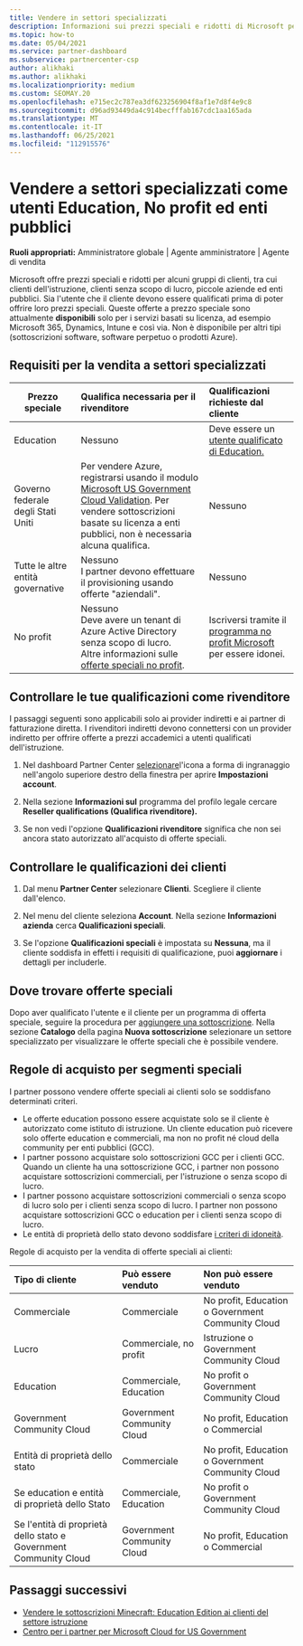 ```yaml
---
title: Vendere in settori specializzati
description: Informazioni sui prezzi speciali e ridotti di Microsoft per determinati gruppi di clienti, inclusi i clienti dell'istruzione, i clienti senza scopo di lucro e gli utenti governativi.
ms.topic: how-to
ms.date: 05/04/2021
ms.service: partner-dashboard
ms.subservice: partnercenter-csp
author: alikhaki
ms.author: alikhaki
ms.localizationpriority: medium
ms.custom: SEOMAY.20
ms.openlocfilehash: e715ec2c787ea3df623256904f8af1e7d8f4e9c8
ms.sourcegitcommit: d96ad93449da4c914becfffab167cdc1aa165ada
ms.translationtype: MT
ms.contentlocale: it-IT
ms.lasthandoff: 06/25/2021
ms.locfileid: "112915576"
---
```

# <a name="sell-to-specialized-industries-like-education-non-profit-and-government-users"></a>Vendere a settori specializzati come utenti Education, No profit ed enti pubblici

**Ruoli appropriati:** Amministratore globale | Agente amministratore | Agente di vendita

Microsoft offre prezzi speciali e ridotti per alcuni gruppi di clienti, tra cui clienti dell'istruzione, clienti senza scopo di lucro, piccole aziende ed enti pubblici. Sia l'utente che il cliente devono essere qualificati prima di poter offrire loro prezzi speciali. Queste offerte a prezzo speciale sono attualmente **disponibili** solo per i servizi basati su licenza, ad esempio Microsoft 365, Dynamics, Intune e così via. Non è disponibile per altri tipi (sottoscrizioni software, software perpetuo o prodotti Azure).

## <a name="requirements-to-sell-to-specialized-industries"></a>Requisiti per la vendita a settori specializzati

|**Prezzo speciale**   |**Qualifica necessaria per il rivenditore**   |**Qualificazioni richieste dal cliente**   |
|----------------------------|:---------------------------------|:------------------------------------------|
|Education   |Nessuno   | Deve essere un [utente qualificato di Education.](https://www.microsoftvolumelicensing.com/DocumentSearch.aspx?Mode=3&DocumentTypeId=7)   |
| Governo federale degli Stati Uniti   |Per vendere Azure, registrarsi usando il modulo [Microsoft US Government Cloud Validation](https://azuregov.microsoft.com/csp). Per vendere sottoscrizioni basate su licenza a enti pubblici, non è necessaria alcuna qualifica.|   Nessuno|
| Tutte le altre entità governative | Nessuno<br />I partner devono effettuare il provisioning usando offerte "aziendali". | Nessuno
|No profit  |Nessuno<br/> Deve avere un tenant di Azure Active Directory senza scopo di lucro.<br/> Altre informazioni sulle [offerte speciali no profit](https://assetsprod.microsoft.com/mpn/nonprofit-skus-in-csp-faq.pdf).   |Iscriversi tramite il [programma no profit Microsoft](https://nonprofit.microsoft.com/#/register) per essere idonei.   |

## <a name="check-your-reseller-qualifications"></a>Controllare le tue qualificazioni come rivenditore

I passaggi seguenti sono applicabili solo ai provider indiretti e ai partner di fatturazione diretta. I rivenditori indiretti devono connettersi con un provider indiretto per offrire offerte a prezzi accademici a utenti qualificati dell'istruzione.

1. Nel dashboard Partner Center [selezionare](https://partner.microsoft.com/dashboard)l'icona a forma di ingranaggio nell'angolo superiore destro della finestra per aprire **Impostazioni account**.

2. Nella sezione **Informazioni sul** programma del profilo legale cercare **Reseller qualifications (Qualifica rivenditore).** 

3. Se non vedi l'opzione **Qualificazioni rivenditore** significa che non sei ancora stato autorizzato all'acquisto di offerte speciali.

## <a name="check-the-customer-qualifications"></a>Controllare le qualificazioni dei clienti

1. Dal menu **Partner Center** selezionare **Clienti**. Scegliere il cliente dall'elenco.

2. Nel menu del cliente seleziona **Account**. Nella sezione **Informazioni azienda** cerca **Qualificazioni speciali**.

3. Se l'opzione **Qualificazioni speciali** è impostata su **Nessuna**, ma il cliente soddisfa in effetti i requisiti di qualificazione, puoi **aggiornare** i dettagli per includerle.

## <a name="where-to-find-special-offers"></a>Dove trovare offerte speciali

Dopo aver qualificato l'utente e il cliente per un programma di offerta speciale, seguire la procedura per [aggiungere una sottoscrizione](create-a-new-subscription.md). Nella sezione **Catalogo** della pagina **Nuova sottoscrizione** selezionare un settore specializzato per visualizzare le offerte speciali che è possibile vendere.

## <a name="purchase-rules-for-special-segments"></a>Regole di acquisto per segmenti speciali

I partner possono vendere offerte speciali ai clienti solo se soddisfano determinati criteri. 

- Le offerte education possono essere acquistate solo se il cliente è autorizzato come istituto di istruzione. Un cliente education può ricevere solo offerte education e commerciali, ma non no profit né cloud della community per enti pubblici (GCC).
- I partner possono acquistare solo sottoscrizioni GCC per i clienti GCC. Quando un cliente ha una sottoscrizione GCC, i partner non possono acquistare sottoscrizioni commerciali, per l'istruzione o senza scopo di lucro.
- I partner possono acquistare sottoscrizioni commerciali o senza scopo di lucro solo per i clienti senza scopo di lucro. I partner non possono acquistare sottoscrizioni GCC o education per i clienti senza scopo di lucro.
- Le entità di proprietà dello stato devono soddisfare [i criteri di idoneità](https://www.microsoft.com/legal/compliance/anticorruption/criteria).

Regole di acquisto per la vendita di offerte speciali ai clienti:

|**Tipo di cliente**   |**Può essere venduto**   |**Non può essere venduto**   |
|:----------------------------|:---------------------------------|:------------------------------------------|
| Commerciale |Commerciale | No profit, Education o Government Community Cloud |
| Lucro |Commerciale, no profit | Istruzione o Government Community Cloud |
| Education |Commerciale, Education | No profit o Government Community Cloud |
| Government Community Cloud |Government Community Cloud | No profit, Education o Commercial |
| Entità di proprietà dello stato  | Commerciale  | No profit, Education o Government Community Cloud  |
| Se education e entità di proprietà dello Stato | Commerciale, Education | No profit o Government Community Cloud |
| Se l'entità di proprietà dello stato e Government Community Cloud | Government Community Cloud | No profit, Education o Commercial |

## <a name="next-steps"></a>Passaggi successivi

- [Vendere le sottoscrizioni Minecraft: Education Edition ai clienti del settore istruzione](minecraft-subscriptions.md)
- [Centro per i partner per Microsoft Cloud for US Government](partner-center-for-microsoft-us-govt-cloud.md)
